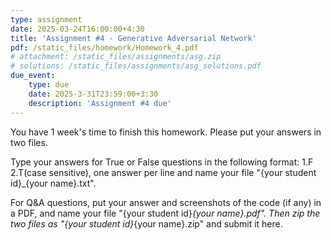 ```yaml
---
type: assignment
date: 2025-03-24T16:00:00+4:30
title: 'Assignment #4 - Generative Adversarial Network'
pdf: /static_files/homework/Homework_4.pdf
# attachment: /static_files/assignments/asg.zip
# solutions: /static_files/assignments/asg_solutions.pdf
due_event: 
    type: due
    date: 2025-3-31T23:59:00+3:30
    description: 'Assignment #4 due'
---
```

You have 1 week's time to finish this homework. Please put your answers in two files.

Type your answers for True or False questions in the following format: 1.F 2.T(case sensitive), one answer per line and name your file "{your student id}_{your name}.txt".

For Q&A questions, put your answer and screenshots of the code (if any) in a PDF, and name your file "{your student id}_{your name}.pdf". Then zip the two files as "{your student id}_{your name}.zip" and submit it here.
